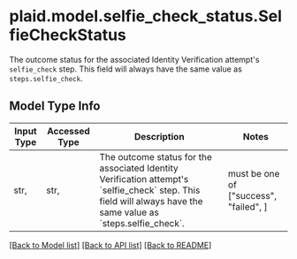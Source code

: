# plaid.model.selfie_check_status.SelfieCheckStatus

The outcome status for the associated Identity Verification attempt's `selfie_check` step. This field will always have the same value as `steps.selfie_check`.

## Model Type Info
Input Type | Accessed Type | Description | Notes
------------ | ------------- | ------------- | -------------
str,  | str,  | The outcome status for the associated Identity Verification attempt&#x27;s &#x60;selfie_check&#x60; step. This field will always have the same value as &#x60;steps.selfie_check&#x60;. | must be one of ["success", "failed", ] 

[[Back to Model list]](../../README.md#documentation-for-models) [[Back to API list]](../../README.md#documentation-for-api-endpoints) [[Back to README]](../../README.md)

